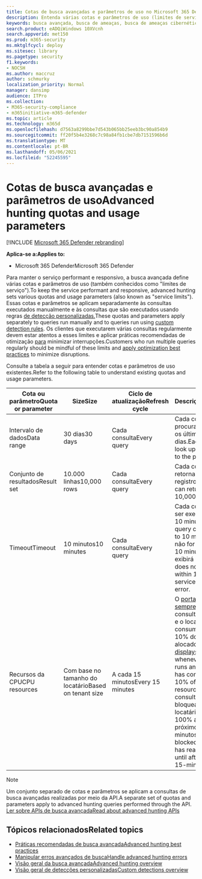```yaml
---
title: Cotas de busca avançadas e parâmetros de uso no Microsoft 365 Defender
description: Entenda várias cotas e parâmetros de uso (limites de serviço) que mantêm o serviço de busca avançado responsivo
keywords: busca avançada, busca de ameaças, busca de ameaças cibernéticas, Microsoft 365 Defender, microsoft 365, m365, pesquisa, consulta, telemetria, esquema, kusto, limite de CPU, limite de consulta, recursos, resultados máximos, cota, parâmetros, alocação
search.product: eADQiWindows 10XVcnh
search.appverid: met150
ms.prod: m365-security
ms.mktglfcycl: deploy
ms.sitesec: library
ms.pagetype: security
f1.keywords:
- NOCSH
ms.author: maccruz
author: schmurky
localization_priority: Normal
manager: dansimp
audience: ITPro
ms.collection:
- M365-security-compliance
- m365initiative-m365-defender
ms.topic: article
ms.technology: m365d
ms.openlocfilehash: d7563a8299bbe7d543b065bb25eeb3bc90a854b9
ms.sourcegitcommit: ff20f5b4e3268c7c98a84fb1cbe7db7151596b6d
ms.translationtype: MT
ms.contentlocale: pt-BR
ms.lasthandoff: 05/06/2021
ms.locfileid: "52245595"
---
```

# <a name="advanced-hunting-quotas-and-usage-parameters"></a><span data-ttu-id="3c54c-104">Cotas de busca avançadas e parâmetros de uso</span><span class="sxs-lookup"><span data-stu-id="3c54c-104">Advanced hunting quotas and usage parameters</span></span>

[!INCLUDE [Microsoft 365 Defender rebranding](../includes/microsoft-defender.md)]


<span data-ttu-id="3c54c-105">**Aplica-se a:**</span><span class="sxs-lookup"><span data-stu-id="3c54c-105">**Applies to:**</span></span>
- <span data-ttu-id="3c54c-106">Microsoft 365 Defender</span><span class="sxs-lookup"><span data-stu-id="3c54c-106">Microsoft 365 Defender</span></span>

<span data-ttu-id="3c54c-107">Para manter o serviço performant e responsivo, a busca avançada define várias cotas e parâmetros de uso (também conhecidos como "limites de serviço").</span><span class="sxs-lookup"><span data-stu-id="3c54c-107">To keep the service performant and responsive, advanced hunting sets various quotas and usage parameters (also known as "service limits").</span></span> <span data-ttu-id="3c54c-108">Essas cotas e parâmetros se aplicam separadamente às consultas executados manualmente e às consultas que são executados usando regras [de detecção personalizadas.](custom-detection-rules.md)</span><span class="sxs-lookup"><span data-stu-id="3c54c-108">These quotas and parameters apply separately to queries run manually and to queries run using [custom detection rules](custom-detection-rules.md).</span></span> <span data-ttu-id="3c54c-109">Os clientes que executarem várias consultas regularmente devem estar atentos a esses limites e aplicar práticas recomendadas de otimização [para](advanced-hunting-best-practices.md) minimizar interrupções.</span><span class="sxs-lookup"><span data-stu-id="3c54c-109">Customers who run multiple queries regularly should be mindful of these limits and [apply optimization best practices](advanced-hunting-best-practices.md) to minimize disruptions.</span></span>

<span data-ttu-id="3c54c-110">Consulte a tabela a seguir para entender cotas e parâmetros de uso existentes.</span><span class="sxs-lookup"><span data-stu-id="3c54c-110">Refer to the following table to understand existing quotas and usage parameters.</span></span>

| <span data-ttu-id="3c54c-111">Cota ou parâmetro</span><span class="sxs-lookup"><span data-stu-id="3c54c-111">Quota or parameter</span></span> | <span data-ttu-id="3c54c-112">Size</span><span class="sxs-lookup"><span data-stu-id="3c54c-112">Size</span></span> | <span data-ttu-id="3c54c-113">Ciclo de atualização</span><span class="sxs-lookup"><span data-stu-id="3c54c-113">Refresh cycle</span></span> | <span data-ttu-id="3c54c-114">Descrição</span><span class="sxs-lookup"><span data-stu-id="3c54c-114">Description</span></span> |
|--|--|--|--|
| <span data-ttu-id="3c54c-115">Intervalo de dados</span><span class="sxs-lookup"><span data-stu-id="3c54c-115">Data range</span></span> | <span data-ttu-id="3c54c-116">30 dias</span><span class="sxs-lookup"><span data-stu-id="3c54c-116">30 days</span></span> | <span data-ttu-id="3c54c-117">Cada consulta</span><span class="sxs-lookup"><span data-stu-id="3c54c-117">Every query</span></span> | <span data-ttu-id="3c54c-118">Cada consulta pode procurar dados de até os últimos 30 dias.</span><span class="sxs-lookup"><span data-stu-id="3c54c-118">Each query can look up data from up to the past 30 days.</span></span> |
| <span data-ttu-id="3c54c-119">Conjunto de resultados</span><span class="sxs-lookup"><span data-stu-id="3c54c-119">Result set</span></span> | <span data-ttu-id="3c54c-120">10.000 linhas</span><span class="sxs-lookup"><span data-stu-id="3c54c-120">10,000 rows</span></span> | <span data-ttu-id="3c54c-121">Cada consulta</span><span class="sxs-lookup"><span data-stu-id="3c54c-121">Every query</span></span> | <span data-ttu-id="3c54c-122">Cada consulta pode retornar até 10.000 registros.</span><span class="sxs-lookup"><span data-stu-id="3c54c-122">Each query can return up to 10,000 records.</span></span> |
| <span data-ttu-id="3c54c-123">Timeout</span><span class="sxs-lookup"><span data-stu-id="3c54c-123">Timeout</span></span> | <span data-ttu-id="3c54c-124">10 minutos</span><span class="sxs-lookup"><span data-stu-id="3c54c-124">10 minutes</span></span> | <span data-ttu-id="3c54c-125">Cada consulta</span><span class="sxs-lookup"><span data-stu-id="3c54c-125">Every query</span></span> | <span data-ttu-id="3c54c-126">Cada consulta pode ser executado por até 10 minutos.</span><span class="sxs-lookup"><span data-stu-id="3c54c-126">Each query can run for up to 10 minutes.</span></span> <span data-ttu-id="3c54c-127">Se ele não for concluído em 10 minutos, o serviço exibirá um erro.</span><span class="sxs-lookup"><span data-stu-id="3c54c-127">If it does not complete within 10 minutes, the service displays an error.</span></span>
| <span data-ttu-id="3c54c-128">Recursos da CPU</span><span class="sxs-lookup"><span data-stu-id="3c54c-128">CPU resources</span></span> | <span data-ttu-id="3c54c-129">Com base no tamanho do locatário</span><span class="sxs-lookup"><span data-stu-id="3c54c-129">Based on tenant size</span></span> | <span data-ttu-id="3c54c-130">A cada 15 minutos</span><span class="sxs-lookup"><span data-stu-id="3c54c-130">Every 15 minutes</span></span> | <span data-ttu-id="3c54c-131">O [portal exibe um erro sempre](advanced-hunting-errors.md) que uma consulta é executado e o locatário consumiu mais de 10% dos recursos alocados.</span><span class="sxs-lookup"><span data-stu-id="3c54c-131">The [portal displays an error](advanced-hunting-errors.md) whenever a query runs and the tenant has consumed over 10% of allocated resources.</span></span> <span data-ttu-id="3c54c-132">As consultas serão bloqueadas se o locatário tiver atingido 100% até após o próximo ciclo de 15 minutos.</span><span class="sxs-lookup"><span data-stu-id="3c54c-132">Queries are blocked if the tenant has reached 100% until after the next 15-minute cycle.</span></span> |

>[!NOTE] 
><span data-ttu-id="3c54c-133">Um conjunto separado de cotas e parâmetros se aplicam a consultas de busca avançadas realizadas por meio da API.</span><span class="sxs-lookup"><span data-stu-id="3c54c-133">A separate set of quotas and parameters apply to advanced hunting queries performed through the API.</span></span> [<span data-ttu-id="3c54c-134">Ler sobre APIs de busca avançada</span><span class="sxs-lookup"><span data-stu-id="3c54c-134">Read about advanced hunting APIs</span></span>](./api-advanced-hunting.md)

## <a name="related-topics"></a><span data-ttu-id="3c54c-135">Tópicos relacionados</span><span class="sxs-lookup"><span data-stu-id="3c54c-135">Related topics</span></span>

- [<span data-ttu-id="3c54c-136">Práticas recomendadas de busca avançada</span><span class="sxs-lookup"><span data-stu-id="3c54c-136">Advanced hunting best practices</span></span>](advanced-hunting-best-practices.md)
- [<span data-ttu-id="3c54c-137">Manipular erros avançados de busca</span><span class="sxs-lookup"><span data-stu-id="3c54c-137">Handle advanced hunting errors</span></span>](advanced-hunting-errors.md)
- [<span data-ttu-id="3c54c-138">Visão geral da busca avançada</span><span class="sxs-lookup"><span data-stu-id="3c54c-138">Advanced hunting overview</span></span>](advanced-hunting-overview.md)
- [<span data-ttu-id="3c54c-139">Visão geral de detecções personalizadas</span><span class="sxs-lookup"><span data-stu-id="3c54c-139">Custom detections overview</span></span>](custom-detections-overview.md)